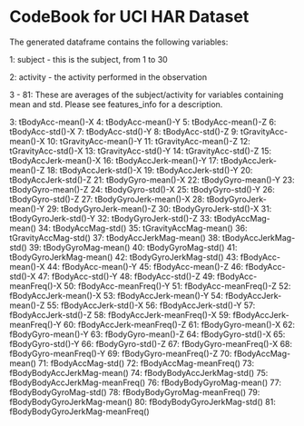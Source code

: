 CodeBook for UCI HAR Dataset
============================

The generated dataframe contains the following variables:

1: subject - this is the subject, from 1 to 30

2: activity - the activity performed in the observation

3 - 81: These are averages of the subject/activity for variables containing
        mean and std. Please see features_info for a description.

3: tBodyAcc-mean()-X
4: tBodyAcc-mean()-Y
5: tBodyAcc-mean()-Z
6: tBodyAcc-std()-X
7: tBodyAcc-std()-Y
8: tBodyAcc-std()-Z
9: tGravityAcc-mean()-X
10: tGravityAcc-mean()-Y
11: tGravityAcc-mean()-Z
12: tGravityAcc-std()-X
13: tGravityAcc-std()-Y
14: tGravityAcc-std()-Z
15: tBodyAccJerk-mean()-X
16: tBodyAccJerk-mean()-Y
17: tBodyAccJerk-mean()-Z
18: tBodyAccJerk-std()-X
19: tBodyAccJerk-std()-Y
20: tBodyAccJerk-std()-Z
21: tBodyGyro-mean()-X
22: tBodyGyro-mean()-Y
23: tBodyGyro-mean()-Z
24: tBodyGyro-std()-X
25: tBodyGyro-std()-Y
26: tBodyGyro-std()-Z
27: tBodyGyroJerk-mean()-X
28: tBodyGyroJerk-mean()-Y
29: tBodyGyroJerk-mean()-Z
30: tBodyGyroJerk-std()-X
31: tBodyGyroJerk-std()-Y
32: tBodyGyroJerk-std()-Z
33: tBodyAccMag-mean()
34: tBodyAccMag-std()
35: tGravityAccMag-mean()
36: tGravityAccMag-std()
37: tBodyAccJerkMag-mean()
38: tBodyAccJerkMag-std()
39: tBodyGyroMag-mean()
40: tBodyGyroMag-std()
41: tBodyGyroJerkMag-mean()
42: tBodyGyroJerkMag-std()
43: fBodyAcc-mean()-X
44: fBodyAcc-mean()-Y
45: fBodyAcc-mean()-Z
46: fBodyAcc-std()-X
47: fBodyAcc-std()-Y
48: fBodyAcc-std()-Z
49: fBodyAcc-meanFreq()-X
50: fBodyAcc-meanFreq()-Y
51: fBodyAcc-meanFreq()-Z
52: fBodyAccJerk-mean()-X
53: fBodyAccJerk-mean()-Y
54: fBodyAccJerk-mean()-Z
55: fBodyAccJerk-std()-X
56: fBodyAccJerk-std()-Y
57: fBodyAccJerk-std()-Z
58: fBodyAccJerk-meanFreq()-X
59: fBodyAccJerk-meanFreq()-Y
60: fBodyAccJerk-meanFreq()-Z
61: fBodyGyro-mean()-X
62: fBodyGyro-mean()-Y
63: fBodyGyro-mean()-Z
64: fBodyGyro-std()-X
65: fBodyGyro-std()-Y
66: fBodyGyro-std()-Z
67: fBodyGyro-meanFreq()-X
68: fBodyGyro-meanFreq()-Y
69: fBodyGyro-meanFreq()-Z
70: fBodyAccMag-mean()
71: fBodyAccMag-std()
72: fBodyAccMag-meanFreq()
73: fBodyBodyAccJerkMag-mean()
74: fBodyBodyAccJerkMag-std()
75: fBodyBodyAccJerkMag-meanFreq()
76: fBodyBodyGyroMag-mean()
77: fBodyBodyGyroMag-std()
78: fBodyBodyGyroMag-meanFreq()
79: fBodyBodyGyroJerkMag-mean()
80: fBodyBodyGyroJerkMag-std()
81: fBodyBodyGyroJerkMag-meanFreq()

